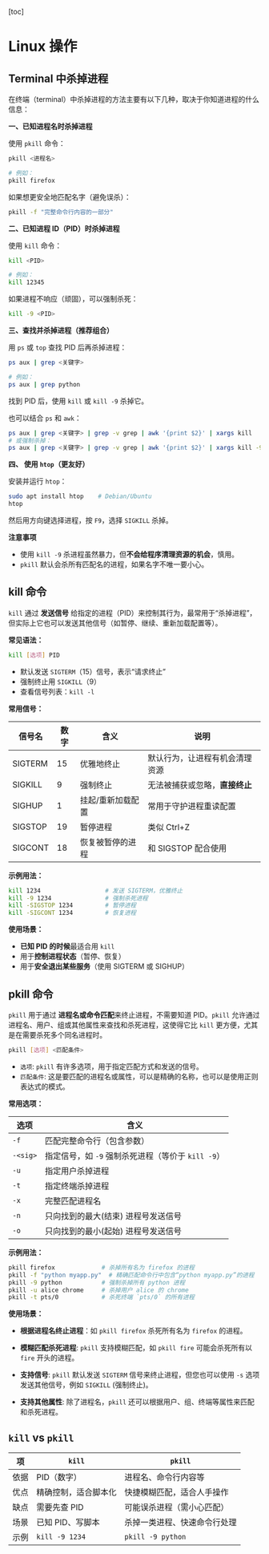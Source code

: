[toc]

# Linux 操作

## Terminal 中杀掉进程

在终端（terminal）中杀掉进程的方法主要有以下几种，取决于你知道进程的什么信息：

**一、已知进程名时杀掉进程**

使用 `pkill` 命令：

```bash
pkill <进程名>

# 例如：
pkill firefox
```

如果想更安全地匹配名字（避免误杀）：

```bash
pkill -f "完整命令行内容的一部分"
```

**二、已知进程 ID（PID）时杀掉进程**

使用 `kill` 命令：

```bash
kill <PID>

# 例如：
kill 12345
```

如果进程不响应（顽固），可以强制杀死：

```bash
kill -9 <PID>
```

**三、查找并杀掉进程（推荐组合）**

用 `ps` 或 `top` 查找 PID 后再杀掉进程：

```bash
ps aux | grep <关键字>

# 例如：
ps aux | grep python
```

找到 PID 后，使用 `kill` 或 `kill -9` 杀掉它。

也可以结合 `ps` 和 `awk`：

```bash
ps aux | grep <关键字> | grep -v grep | awk '{print $2}' | xargs kill
# 或强制杀掉：
ps aux | grep <关键字> | grep -v grep | awk '{print $2}' | xargs kill -9
```

**四、 使用 `htop`（更友好）**

安装并运行 `htop`：

```bash
sudo apt install htop    # Debian/Ubuntu
htop
```

然后用方向键选择进程，按 `F9`，选择 `SIGKILL` 杀掉。

**注意事项**

- 使用 `kill -9` 杀进程虽然暴力，但**不会给程序清理资源的机会**，慎用。
- `pkill` 默认会杀所有匹配名的进程，如果名字不唯一要小心。

## kill 命令

`kill` 通过 **发送信号** 给指定的进程（PID）来控制其行为，最常用于“杀掉进程”，但实际上它也可以发送其他信号（如暂停、继续、重新加载配置等）。

**常见语法：**

```bash
kill [选项] PID
```

- 默认发送 `SIGTERM`（15）信号，表示“请求终止”
- 强制终止用 `SIGKILL`（9）
- 查看信号列表：`kill -l`

**常用信号：**

| 信号名  | 数字 | 含义              | 说明                           |
| ------- | ---- | ----------------- | ------------------------------ |
| SIGTERM | 15   | 优雅地终止        | 默认行为，让进程有机会清理资源 |
| SIGKILL | 9    | 强制终止          | 无法被捕获或忽略，**直接终止** |
| SIGHUP  | 1    | 挂起/重新加载配置 | 常用于守护进程重读配置         |
| SIGSTOP | 19   | 暂停进程          | 类似 Ctrl+Z                    |
| SIGCONT | 18   | 恢复被暂停的进程  | 和 SIGSTOP 配合使用            |

**示例用法：**

```bash
kill 1234                  # 发送 SIGTERM，优雅终止
kill -9 1234               # 强制杀死进程
kill -SIGSTOP 1234         # 暂停进程
kill -SIGCONT 1234         # 恢复进程
```

**使用场景：**

- **已知 PID 的时候**最适合用 `kill`
- 用于**控制进程状态**（暂停、恢复）
- 用于**安全退出某些服务**（使用 SIGTERM 或 SIGHUP）

## pkill 命令

`pkill` 用于通过 **进程名或命令匹配**来终止进程，不需要知道 PID。`pkill` 允许通过进程名、用户、组或其他属性来查找和杀死进程，这使得它比 `kill` 更方便，尤其是在需要杀死多个同名进程时。

```bash
pkill [选项] <匹配条件>
```

- `选项`: `pkill` 有许多选项，用于指定匹配方式和发送的信号。
- `匹配条件`: 这是要匹配的进程名或属性，可以是精确的名称，也可以是使用正则表达式的模式。

**常用选项：**

| 选项     | 含义                                               |
| -------- | -------------------------------------------------- |
| `-f`     | 匹配完整命令行（包含参数）                         |
| `-<sig>` | 指定信号，如 `-9` 强制杀死进程（等价于 `kill -9`） |
| `-u`     | 指定用户杀掉进程                                   |
| `-t`     | 指定终端杀掉进程                                   |
| `-x`     | 完整匹配进程名                                     |
| `-n`     | 只向找到的最大(结束) 进程号发送信号                |
| `-o`     | 只向找到的最小(起始) 进程号发送信号                |

**示例用法：**

```bash
pkill firefox             # 杀掉所有名为 firefox 的进程
pkill -f "python myapp.py"  # 精确匹配命令行中包含“python myapp.py”的进程
pkill -9 python           # 强制杀掉所有 python 进程
pkill -u alice chrome     # 杀掉用户 alice 的 chrome
pkill -t pts/0            # 杀死终端 `pts/0` 的所有进程
```

**使用场景：**

- **根据进程名终止进程**：如 `pkill firefox` 杀死所有名为 `firefox` 的进程。

- **模糊匹配杀死进程**: `pkill` 支持模糊匹配，如 `pkill fire` 可能会杀死所有以 `fire` 开头的进程。

- **支持信号**: `pkill` 默认发送 `SIGTERM` 信号来终止进程，但您也可以使用 `-s` 选项发送其他信号，例如 `SIGKILL` (强制终止)。

- **支持其他属性**: 除了进程名，`pkill` 还可以根据用户、组、终端等属性来匹配和杀死进程。

## `kill` vs `pkill`

| 项   | `kill`               | `pkill`                      |
| ---- | -------------------- | ---------------------------- |
| 依据 | PID（数字）          | 进程名、命令行内容等         |
| 优点 | 精确控制，适合脚本化 | 快捷模糊匹配，适合人手操作   |
| 缺点 | 需要先查 PID         | 可能误杀进程（需小心匹配）   |
| 场景 | 已知 PID、写脚本     | 杀掉一类进程、快速命令行处理 |
| 示例 | `kill -9 1234`       | `pkill -9 python`            |
